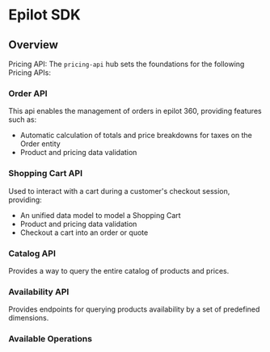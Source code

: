 # Epilot SDK


## Overview

Pricing API: The `pricing-api` hub sets the foundations for the following Pricing APIs:

### Order API
This api enables the management of orders in epilot 360, providing features such as:
 - Automatic calculation of totals and price breakdowns for taxes on the Order entity
 - Product and pricing data validation

### Shopping Cart API
Used to interact with a cart during a customer's checkout session, providing:
 - An unified data model to model a Shopping Cart
 - Product and pricing data validation
 - Checkout a cart into an order or quote

### Catalog API
Provides a way to query the entire catalog of products and prices.

### Availability API
Provides endpoints for querying products availability by a set of predefined dimensions.


### Available Operations


